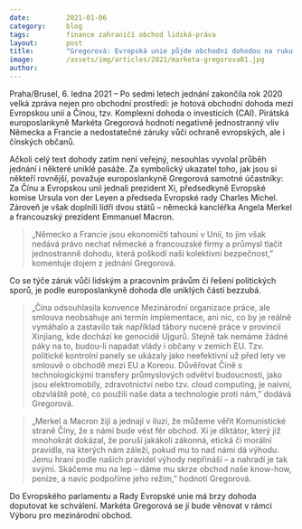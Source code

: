 ```yaml
---
date:         2021-01-06
category:     blog
tags:         finance zahraničí obchod lidská-práva
layout:       post
title:        "Gregorová: Evropská unie půjde obchodní dohodou na ruku čínskému diktátorovi"
image:        /assets/img/articles/2021/marketa-gregorova01.jpg
author:       
---
```


 

Praha/Brusel, 6. ledna 2021 – Po sedmi letech jednání zakončila rok 2020 velká zpráva nejen pro obchodní prostředí: je hotová obchodní dohoda mezi Evropskou unií a Čínou, tzv. Komplexní dohoda o investicích (CAI). Pirátská europoslankyně Markéta Gregorová hodnotí negativně jednostranný vliv Německa a Francie a nedostatečné záruky vůči ochraně evropských, ale i čínských občanů.

Ačkoli celý text dohody zatím není veřejný, nesouhlas vyvolal průběh jednání i některé uniklé pasáže. Za symbolický ukazatel toho, jak jsou si někteří rovnější, považuje europoslankyně Gregorová samotné účastníky: Za Čínu a Evropskou unii jednali prezident Xi, předsedkyně Evropské komise Ursula von der Leyen a předseda Evropské rady Charles Michel. Zároveň je však doplnili lídři dvou států – německá kancléřka Angela Merkel a francouzský prezident Emmanuel Macron. 

> „Německo a Francie jsou ekonomičtí tahouni v Unii, to jim však nedává právo nechat německé a francouzské firmy a průmysl tlačit jednostranně dohodu, která poškodí naši kolektivní bezpečnost,” komentuje dojem z jednání Gregorová.

Co se týče záruk vůči lidským a pracovním právům či řešení politických sporů, je podle europoslankyně dohoda dle uniklých částí bezzubá. 

> „Čína odsouhlasila konvence Mezinárodní organizace práce, ale smlouva neobsahuje ani termín implementace, ani nic, co by je reálně vymáhalo a zastavilo tak například tábory nucené práce v provincii Xinjiang, kde dochází ke genocidě Ujgurů. Stejně tak nemáme žádné páky na to, budou-li napadat vlády i občany v zemích EU. Tzv. politické kontrolní panely se ukázaly jako neefektivní už před lety ve smlouvě o obchodě mezi EU a Koreou. Důvěřovat Číně s technologickými transfery průmyslových odvětví budoucnosti, jako jsou elektromobily, zdravotnictví nebo tzv. cloud computing, je naivní, obzvláště poté, co použili naše data a technologie proti nám,” dodává Gregorová.

> „Merkel a Macron žijí a jednají v iluzi, že můžeme věřit Komunistické straně Číny, že s námi bude vést fér obchod. Xi je diktátor, který již mnohokrát dokázal, že poruší jakákoli zákonná, etická či morální pravidla, na kterých nám záleží, pokud mu to nad námi dá výhodu. Jemu hraní podle našich pravidel výhody nepřináší – a nahradí je tak svými. Skáčeme mu na lep – dáme mu skrze obchod naše know-how, peníze, a navíc podpoříme jeho režim,” hodnotí Gregorová.

Do Evropského parlamentu a Rady Evropské unie má brzy dohoda doputovat ke schválení. Markéta Gregorová se jí bude věnovat v rámci Výboru pro mezinárodní obchod.

